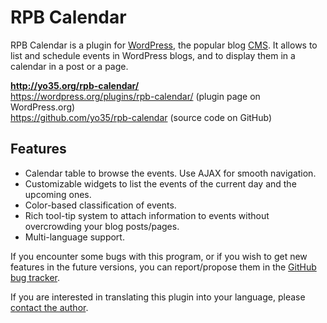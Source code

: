 RPB Calendar
============

RPB Calendar is a plugin for [WordPress](http://wordpress.org/),
the popular blog [CMS](http://en.wikipedia.org/wiki/Content_management_system).
It allows to list and schedule events in WordPress blogs,
and to display them in a calendar in a post or a page.

**http://yo35.org/rpb-calendar/**  
https://wordpress.org/plugins/rpb-calendar/ (plugin page on WordPress.org)  
https://github.com/yo35/rpb-calendar (source code on GitHub)



Features
--------

* Calendar table to browse the events. Use AJAX for smooth navigation.
* Customizable widgets to list the events of the current day and the upcoming ones.
* Color-based classification of events.
* Rich tool-tip system to attach information to events without overcrowding your blog posts/pages.
* Multi-language support.

If you encounter some bugs with this program, or if you wish to get new features
in the future versions, you can report/propose them
in the [GitHub bug tracker](https://github.com/yo35/rpb-calendar/issues).

If you are interested in translating this plugin into your language,
please [contact the author](mailto:yo35@melix.net).
